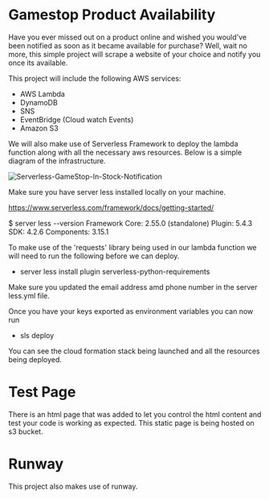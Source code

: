 # Gamestop Product Availability

Have you ever missed out on a product online and wished you would've been notified as soon as it became available for purchase? Well, wait no more, this simple project will scrape a website of your choice and notify you once its available. 

This project will include the following AWS services:
* AWS Lambda
* DynamoDB
* SNS
* EventBridge (Cloud watch Events)
* Amazon S3

We will also make use of Serverless Framework to deploy the lambda function along with all the necessary aws resources. Below is a simple diagram of the infrastructure. 

![Serverless-GameStop-In-Stock-Notification](https://user-images.githubusercontent.com/47754258/138712064-0cd1924e-8d44-4408-ad89-d424065a7f44.png)


Make sure you have server less installed locally on your machine. 

https://www.serverless.com/framework/docs/getting-started/

$ server less --version
Framework Core: 2.55.0 (standalone)
Plugin: 5.4.3
SDK: 4.2.6
Components: 3.15.1

To make use of the 'requests' library being used in our lambda function we will need to run the following before we can deploy. 

* server less install plugin serverless-python-requirements

Make sure you updated the email address amd phone number in the server less.yml file. 

Once you have your keys exported as environment variables you can now run 

* sls deploy

You can see the cloud formation stack being launched and all the resources being deployed. 

# Test Page

There is an html page that was added to let you control the html content and test your code is working as expected.  This static page is being hosted on s3 bucket.  

# Runway

This project also makes use of runway. 
